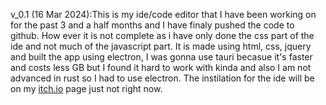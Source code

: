 v_0.1 (16 Mar 2024):This is my ide/code editor that I have been working on for the past 3 and a half months and I have finaly pushed the code to github.
How ever it is not complete as i have only done the css part of the ide and not much of the javascript part.
It is made using html, css, jquery and built the app using electron, I was gonna use tauri becasue it's faster and costs less GB but I found it hard to work with kinda and also I am not advanced in rust so I had to use electron.
The instilation for the ide will be on my [itch.io]([url](https://shizamdadev.itch.io/neride)https://shizamdadev.itch.io/neride) page just not right now.
